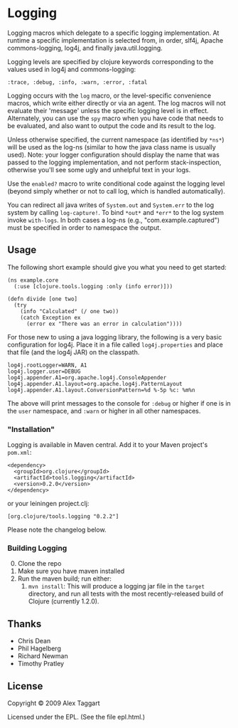 # Logging

Logging macros which delegate to a specific logging implementation. At runtime a specific implementation is selected from, in order, slf4j, Apache commons-logging, log4j, and finally java.util.logging.

Logging levels are specified by clojure keywords corresponding to the values used in log4j and commons-logging:

    :trace, :debug, :info, :warn, :error, :fatal

Logging occurs with the `log` macro, or the level-specific convenience macros, which write either directly or via an agent.  The log macros will not evaluate their 'message' unless the specific logging level is in effect. Alternately, you can use the `spy` macro when you have code that needs to be evaluated, and also want to output the code and its result to the log.

Unless otherwise specified, the current namespace (as identified by `*ns*`) will be used as the log-ns (similar to how the java class name is usually used).  Note: your logger configuration should display the name that was passed to the logging implementation, and not perform stack-inspection, otherwise you'll see some ugly and unhelpful text in your logs.

Use the `enabled?` macro to write conditional code against the logging level (beyond simply whether or not to call log, which is handled automatically).

You can redirect all java writes of `System.out` and `System.err` to the log system by calling `log-capture!`.  To bind `*out*` and `*err*` to the log system invoke `with-logs`.  In both cases a log-ns (e.g., "com.example.captured") must be specified in order to namespace the output.

## Usage

The following short example should give you what you need to get started:

    (ns example.core
      (:use [clojure.tools.logging :only (info error)]))

    (defn divide [one two]
      (try
        (info "Calculated" (/ one two))
        (catch Exception ex
          (error ex "There was an error in calculation"))))

For those new to using a java logging library, the following is a very basic configuration for log4j. Place it in a file called `log4j.properties` and place that file (and the log4j JAR) on the classpath.

    log4j.rootLogger=WARN, A1
    log4j.logger.user=DEBUG
    log4j.appender.A1=org.apache.log4j.ConsoleAppender
    log4j.appender.A1.layout=org.apache.log4j.PatternLayout
    log4j.appender.A1.layout.ConversionPattern=%d %-5p %c: %m%n

The above will print messages to the console for `:debug` or higher if one is in the `user` namespace, and `:warn` or higher in all other namespaces.

### "Installation"

Logging is available in Maven central.  Add it to your Maven project's `pom.xml`:

    <dependency>
      <groupId>org.clojure</groupId>
      <artifactId>tools.logging</artifactId>
      <version>0.2.0</version>
    </dependency>

or your leiningen project.clj:

    [org.clojure/tools.logging "0.2.2"]

Please note the changelog below.

### Building Logging

0. Clone the repo
1. Make sure you have maven installed
2. Run the maven build; run either:
    1. `mvn install`: This will produce a logging jar file in the `target`
directory, and run all tests with the most recently-released build
of Clojure (currently 1.2.0).

## Thanks

* Chris Dean
* Phil Hagelberg
* Richard Newman
* Timothy Pratley

## License

Copyright © 2009 Alex Taggart

Licensed under the EPL. (See the file epl.html.)
